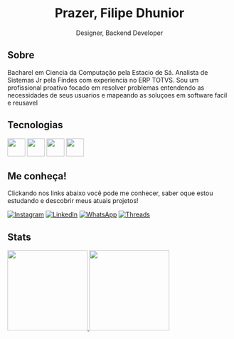 
<h1 align="center"> Prazer, Filipe Dhunior </h1>
<p align="center"> Designer, Backend Developer </p>

## Sobre
Bacharel em Ciencia da Computação pela Estacio de Sá. Analista de Sistemas Jr pela Findes com experiencia no ERP TOTVS. Sou um profissional proativo focado em resolver problemas entendendo as necessidades de seus usuarios e mapeando as soluçoes em software facil e reusavel

## Tecnologias
<img loading="lazy" src="https://cdn.jsdelivr.net/gh/devicons/devicon/icons/java/java-original.svg" width="40" height="40"/> <img loading="lazy" src="https://cdn.jsdelivr.net/gh/devicons/devicon/icons/linux/linux-original.svg" width="40" height="40"/> <img loading="lazy" src="https://cdn.jsdelivr.net/gh/devicons/devicon/icons/csharp/csharp-original.svg" width="40" height="40"/> <img loading="lazy" src="https://cdn.jsdelivr.net/gh/devicons/devicon/icons/python/python-original.svg" width="40" height="40"/> 

          
## Me conheça!
Clickando nos links abaixo você pode me conhecer, saber oque estou estudando e descobrir meus atuais projetos! <br>

[![Instagram](https://img.shields.io/badge/-Instagram-%23E4405F?style=for-the-badge&logo=instagram&logoColor=white)](https://www.instagram.com/filipedhunior/)
[![LinkedIn](https://img.shields.io/badge/LinkedIn-0077B5?style=for-the-badge&logo=linkedin&logoColor=white)](https://www.linkedin.com/in/filoroch/)
[![WhatsApp](https://img.shields.io/badge/WhatsApp-25D366?style=for-the-badge&logo=whatsapp&logoColor=white)](https://wa.me/+5527988138857)
[![Threads](https://img.shields.io/badge/-Threads-000000?style=for-the-badge&logo=threads&logoColor=white)](https://www.threads.net/@filipedhunior)


## Stats
<div>
<a href="https://github.com/seu-usuário-aqui">
<img loading="lazy" height="180em" src="https://github-readme-stats.vercel.app/api/top-langs/?username=filoroch&layout=compact&langs_count=7&theme=dracula"/>
<img loading="lazy" height="180em" src="https://github-readme-stats.vercel.app/api?username=filoroch&show_icons=true&theme=dracula&include_all_commits=true&count_private=true"/>
</div>




